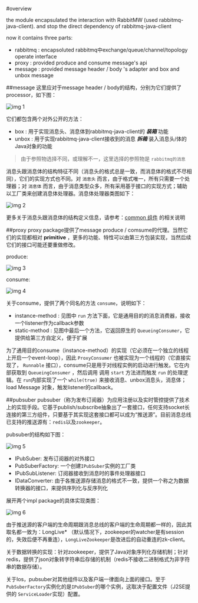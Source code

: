 #overview

the module encapsulated the interaction with RabbitMW (used rabbitmq-java-client). and stop the direct dependency of rabbitmq-java-client

now it contains three parts:

* rabbitmq : encapsoluted rabbitmq中exchange/queue/channel/topology operate interface
* proxy : provided produce and consume message's api
* message : provided message header / body 's adapter and box and unbox message

##message
这里应对于message header / body的结构，分别为它们提供了processor，如下图：

![img 1][1]

它们都包含两个对外公开的方法：

- box : 用于实现消息头、消息体到rabbitmq-java-client的 ***装箱*** 功能
- unbox : 用于实现rabbitmq-java-client接收到的消息 ***拆箱*** 装入消息头/体的Java对象的功能

> 由于参照物选择不同，或理解不一，这里选择的参照物是 `rabbitmq的消息`

消息头跟消息体的结构特征不同（消息头的格式总是一致，而消息体的格式不尽相同），它们的实现方式也不同。对 `消息头` 而言，由于格式唯一，所有只需要一个处理器；对 `消息体` 而言，由于消息类型众多，所有采用基于接口的实现方式；辅助以工厂类来创建消息体处理器。消息体处理器类图如下：

![img 2][2]

更多关于消息头跟消息体的结构定义信息，请参考：[common 组件](https://github.com/yanghua/messagebus/tree/master/common) 的相关说明

##proxy
proxy package提供了message produce / comsume的代理。当然它们的实现都相对 **primitive** ，更多的功能、特性可以由第三方包装实现，当然后续它们的接口可能还要重做修改。

produce:

![img 3][3]

consume:

![img 4][4]

关于consume，提供了两个同名的方法 `consume`，说明如下：

- instance-method : 见图中 `run` 方法下面，它是通用目的的消息消费器，接收一个listener作为callback参数
- static-method : 见图中最后一个方法，它返回原生的 `QueueingConsumer`，它提供给第三方自定义，便于扩展

为了通用目的consume（instance-method）的实现（它必须在一个独立的线程上开启一个event-loop），因此 `ProxyConsumer` 也被实现为一个线程的（它直接实现了， `Runnable` 接口），consume只是用于对线程实例的启动进行触发。它在内部获取到 `QueueingConsumer` ，然后调用 调用 `start` 方法进而触发 `run` 的处理逻辑。在 `run`内部实现了一个 `while(true)` 来接收消息、unbox消息头，消息体；load Message 对象，触发listener的callback。

##pubsuber
pubsuber（称为发布订阅器）为应用注册以及实时管控提供了技术上的实现手段。它基于publish/subscribe抽象出了一套接口，任何支持socket长连接的第三方组件，只要基于其实现这套接口都可以成为“推送源”。目前消息总线已支持的推送源有：`redis`以及`zookeeper`。

pubsuber的结构如下图：

![img 5][5]

* IPubSuber: 发布订阅器的对外接口
* PubSuberFactory: 一个创建`IPubSuber`实例的工厂类
* IPubSubListener: 订阅器接收到消息时的事件处理器接口
* IDataConverter: 由于各推送源存储消息的格式不一致，提供一个称之为数据转换器的接口，来提供序列化与反序列化

展开两个impl package的具体实现类图：

![img 6][6]

由于推送源的客户端的生命周期跟消息总线的客户端的生命周期都一样的，因此其取名都一致为：LongLive* （默认情况下，zookeeper的watcher是有session的，失效后便不再重连），`LongLiveZookeeper`是改进后的自动重连的zk-client。

关于数据转换的实现：针对zookeeper，提供了Java对象序列化存储机制；针对redis，提供了json对象转字符串后存储的机制（redis不接收二进制格式为非字符串的数据存储）。

关于Ios，pubsuber对其他组件以及客户端一律面向上面的接口。至于`PubSuberFactory`实例化的是`IPubSuber`的哪个实例，这取决于配置文件（J2SE提供的 `ServiceLoader`实现）配置。


[1]:https://raw.githubusercontent.com/yanghua/messagebus/master/screenshots/interactor/message-processor.png
[2]:https://raw.githubusercontent.com/yanghua/messagebus/master/screenshots/interactor/message-body-processor.png
[3]:https://raw.githubusercontent.com/yanghua/messagebus/master/screenshots/interactor/proxy-produce.png
[4]:https://raw.githubusercontent.com/yanghua/messagebus/master/screenshots/interactor/proxy-consume.png
[5]:https://raw.githubusercontent.com/yanghua/banyan/master/screenshots/interactor/pubsuber-structure-diagram.png
[6]:https://raw.githubusercontent.com/yanghua/banyan/master/screenshots/interactor/pubsuber-class-design-diagram.png

